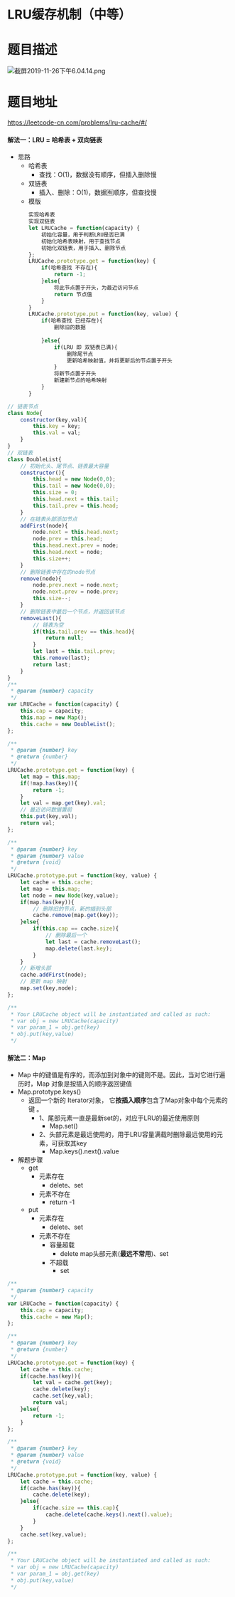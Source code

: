 # LRU缓存机制（中等）
# 题目描述
![截屏2019-11-26下午6.04.14.png](https://pic.leetcode-cn.com/8b6686c6c78b0b68fdcba664d2485b9727ab2bae1c3a320ac1f8e56381b03366-%E6%88%AA%E5%B1%8F2019-11-26%E4%B8%8B%E5%8D%886.04.14.png)
# 题目地址
<https://leetcode-cn.com/problems/lru-cache/#/>
#### 解法一：LRU = 哈希表 + 双向链表
+ 思路
  + 哈希表
    + 查找：O(1)，数据没有顺序，但插入删除慢
  + 双链表
    + 插入、删除：O(1)，数据🈶️顺序，但查找慢
  + 模版
    ```javascript
    实现哈希表
    实现双链表
    let LRUCache = function(capacity) {
        初始化容量，用于判断LRU是否已满
        初始化哈希表映射，用于查找节点
        初始化双链表，用于插入、删除节点
    };
    LRUCache.prototype.get = function(key) {
        if(哈希查找 不存在){
            return -1;
        }else{
            将此节点置于开头，为最近访问节点
            return 节点值
        }
    }
    LRUCache.prototype.put = function(key, value) {
        if(哈希查找 已经存在){
            删除旧的数据
            
        }else{
            if(LRU 即 双链表已满){
                删除尾节点
                更新哈希映射值，并将更新后的节点置于开头
            }
            将新节点置于开头
            新建新节点的哈希映射
        }
    }
    ``` 
```javascript
// 链表节点
class Node{
    constructor(key,val){
        this.key = key;
        this.val = val;
    }
}
// 双链表
class DoubleList{
    // 初始化头、尾节点、链表最大容量
    constructor(){
        this.head = new Node(0,0);
        this.tail = new Node(0,0);
        this.size = 0;
        this.head.next = this.tail;
        this.tail.prev = this.head;
    }
    // 在链表头部添加节点
    addFirst(node){
        node.next = this.head.next;
        node.prev = this.head;
        this.head.next.prev = node;
        this.head.next = node;
        this.size++;
    }
    // 删除链表中存在的node节点
    remove(node){
        node.prev.next = node.next;
        node.next.prev = node.prev;
        this.size--;
    }
    // 删除链表中最后一个节点，并返回该节点
    removeLast(){
        // 链表为空
        if(this.tail.prev == this.head){
            return null;
        }
        let last = this.tail.prev;
        this.remove(last);
        return last;
    }
}
/**
 * @param {number} capacity
 */
var LRUCache = function(capacity) {
    this.cap = capacity;
    this.map = new Map();
    this.cache = new DoubleList();
};

/** 
 * @param {number} key
 * @return {number}
 */
LRUCache.prototype.get = function(key) {
    let map = this.map;
    if(!map.has(key)){
        return -1;
    }
    let val = map.get(key).val;
    // 最近访问数据置前
    this.put(key,val);
    return val;
};

/** 
 * @param {number} key 
 * @param {number} value
 * @return {void}
 */
LRUCache.prototype.put = function(key, value) {
    let cache = this.cache;
    let map = this.map;
    let node = new Node(key,value);
    if(map.has(key)){
        // 删除旧的节点，新的插到头部
        cache.remove(map.get(key));
    }else{
        if(this.cap == cache.size){
            // 删除最后一个
            let last = cache.removeLast();
            map.delete(last.key);
        }
    }
    // 新增头部
    cache.addFirst(node);
    // 更新 map 映射
    map.set(key,node);
};

/** 
 * Your LRUCache object will be instantiated and called as such:
 * var obj = new LRUCache(capacity)
 * var param_1 = obj.get(key)
 * obj.put(key,value)
 */
```
#### 解法二：Map
+ Map 中的键值是有序的，而添加到对象中的键则不是。因此，当对它进行遍历时，Map 对象是按插入的顺序返回键值
+ Map.prototype.keys()
  + 返回一个新的 Iterator对象， 它**按插入顺序**包含了Map对象中每个元素的键 。
    + 1、尾部元素一直是最新set的，对应于LRU的最近使用原则
      + Map.set()
    + 2、头部元素是最远使用的，用于LRU容量满载时删除最远使用的元素，可获取其key
      + Map.keys().next().value
+ 解题步骤
  + get
    + 元素存在
      + delete、set
    + 元素不存在
      + return -1
  + put
    + 元素存在
      + delete、set
    + 元素不存在
      + 容量超载
        + delete map头部元素(**最远不常用**)、set
      + 不超载
        + set
```javascript
/**
 * @param {number} capacity
 */
var LRUCache = function(capacity) {
    this.cap = capacity;
    this.cache = new Map();
};

/** 
 * @param {number} key
 * @return {number}
 */
LRUCache.prototype.get = function(key) {
    let cache = this.cache;
    if(cache.has(key)){
        let val = cache.get(key);
        cache.delete(key);
        cache.set(key,val);
        return val;
    }else{
        return -1;
    }
};

/** 
 * @param {number} key 
 * @param {number} value
 * @return {void}
 */
LRUCache.prototype.put = function(key, value) {
    let cache = this.cache;   
    if(cache.has(key)){
        cache.delete(key);
    }else{
        if(cache.size == this.cap){
            cache.delete(cache.keys().next().value);
        }
    }
    cache.set(key,value);
};

/** 
 * Your LRUCache object will be instantiated and called as such:
 * var obj = new LRUCache(capacity)
 * var param_1 = obj.get(key)
 * obj.put(key,value)
 */
```